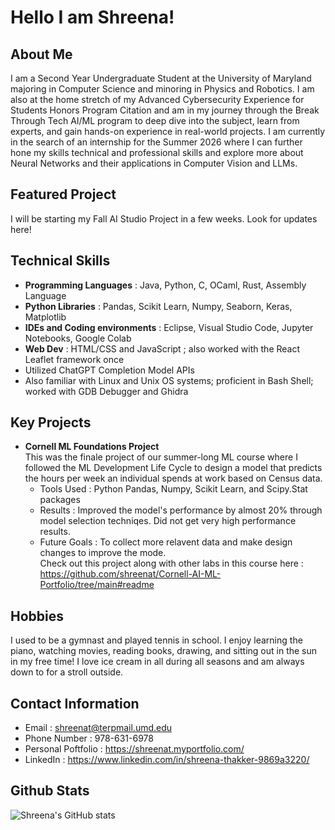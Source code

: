 # Hello I am Shreena!

## About Me
I am a Second Year Undergraduate Student at the University of Maryland majoring in Computer Science and minoring in Physics and Robotics. I am also at the home stretch of my Advanced Cybersecurity Experience for Students Honors Program Citation and am in my journey through the Break Through Tech AI/ML program to deep dive into the subject, learn from experts, and gain hands-on experience in real-world projects. I am currently in the search of an internship for the Summer 2026 where I can further hone my skills technical and professional skills and explore more about Neural Networks and their applications in Computer Vision and LLMs.

## Featured Project
I will be starting my Fall AI Studio Project in a few weeks. Look for updates here!

## Technical Skills
- **Programming Languages** : Java, Python, C, OCaml, Rust, Assembly Language
- **Python Libraries** : Pandas, Scikit Learn, Numpy, Seaborn, Keras, Matplotlib
- **IDEs and Coding environments** : Eclipse, Visual Studio Code, Jupyter Notebooks, Google Colab
- **Web Dev** : HTML/CSS and JavaScript ; also worked with the React Leaflet framework once
- Utilized ChatGPT Completion Model APIs
- Also familiar with Linux and Unix OS systems; proficient in Bash Shell; worked with GDB Debugger and Ghidra

## Key Projects
- **Cornell ML Foundations Project**<br>
This was the finale project of our summer-long ML course where I followed the ML Development Life Cycle to design a model that predicts the hours per week an individual spends at work based on Census data.<br>
  - Tools Used : Python Pandas, Numpy, Scikit Learn, and Scipy.Stat packages<br>
  - Results : Improved the model's performance by almost 20% through model selection techniqes. Did not get very high performance results.<br>
  - Future Goals : To collect more relavent data and make design changes to improve the mode.<br>
Check out this project along with other labs in this course here : https://github.com/shreenat/Cornell-AI-ML-Portfolio/tree/main#readme <br>



## Hobbies
I used to be a gymnast and played tennis in school. I enjoy learning the piano, watching movies, reading books, drawing, and sitting out in the sun in my free time! I love ice cream in all during all seasons and am always down to for a stroll outside.
## Contact Information
- Email : shreenat@terpmail.umd.edu
- Phone Number : 978-631-6978
- Personal Poftfolio : https://shreenat.myportfolio.com/
- LinkedIn : https://www.linkedin.com/in/shreena-thakker-9869a3220/


## Github Stats
![Shreena's GitHub stats](https://github-readme-stats.vercel.app/api?username=shreenat&show_icons=true&theme=radical)
<!---
**shreenat/shreenat** is a ✨ _special_ ✨ repository because its `README.md` (this file) appears on your GitHub profile.

Here are some ideas to get you started:

- 🔭 I’m currently working on ...
- 🌱 I’m currently learning ...
- 👯 I’m looking to collaborate on ...
- 🤔 I’m looking for help with ...
- 💬 Ask me about ...
- 📫 How to reach me: ...
- 😄 Pronouns: ...
- ⚡ Fun fact: ...
- --->
